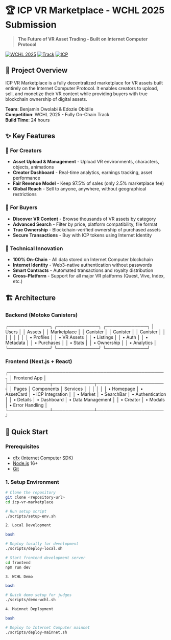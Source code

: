 # 🏆 ICP VR Marketplace - WCHL 2025 Submission

> **The Future of VR Asset Trading - Built on Internet Computer Protocol**

[![WCHL 2025](https://img.shields.io/badge/WCHL-2025-blue.svg)](https://wchl.xyz)
[![Track](https://img.shields.io/badge/Track-Fully%20On--Chain-green.svg)](#)
[![ICP](https://img.shields.io/badge/Built%20on-Internet%20Computer-orange.svg)](https://internetcomputer.org)

## 🎯 Project Overview

ICP VR Marketplace is a fully decentralized marketplace for VR assets built entirely on the Internet Computer Protocol. It enables creators to upload, sell, and monetize their VR content while providing buyers with true blockchain ownership of digital assets.

**Team**: Benjamin Owolabi & Edozie Obidile  
**Competition**: WCHL 2025 - Fully On-Chain Track  
**Build Time**: 24 hours  

## ✨ Key Features

### 🎨 **For Creators**
- **Asset Upload & Management** - Upload VR environments, characters, objects, animations
- **Creator Dashboard** - Real-time analytics, earnings tracking, asset performance
- **Fair Revenue Model** - Keep 97.5% of sales (only 2.5% marketplace fee)
- **Global Reach** - Sell to anyone, anywhere, without geographical restrictions

### 🛒 **For Buyers**
- **Discover VR Content** - Browse thousands of VR assets by category
- **Advanced Search** - Filter by price, platform compatibility, file format
- **True Ownership** - Blockchain-verified ownership of purchased assets
- **Secure Transactions** - Buy with ICP tokens using Internet Identity

### 🔧 **Technical Innovation**
- **100% On-Chain** - All data stored on Internet Computer blockchain
- **Internet Identity** - Web3-native authentication without passwords
- **Smart Contracts** - Automated transactions and royalty distribution
- **Cross-Platform** - Support for all major VR platforms (Quest, Vive, Index, etc.)

## 🏗️ Architecture

### Backend (Motoko Canisters)

┌─────────────┐ ┌─────────────┐ ┌─────────────┐ │ Users │ │ Assets │ │ Marketplace │ │ Canister │ │ Canister │ │ Canister │ │ │ │ │ │ │ │ • Profiles │ │ • VR Assets │ │ • Listings │ │ • Auth │ │ • Metadata │ │ • Purchases │ │ • Stats │ │ • Ownership │ │ • Analytics │ └─────────────┘ └─────────────┘ └─────────────┘


### Frontend (Next.js + React)

┌─────────────────────────────────────────────────┐ │ Frontend App │ ├─────────────┬─────────────┬─────────────────────┤ │ Pages │ Components │ Services │ │ │ │ │ │ • Homepage │ • AssetCard │ • ICP Integration │ │ • Market │ • SearchBar │ • Authentication │ │ • Details │ • Dashboard │ • Data Management │ │ • Creator │ • Modals │ • Error Handling │ └─────────────┴─────────────┴─────────────────────┘


## 🚀 Quick Start

### Prerequisites
- [dfx](https://internetcomputer.org/docs/current/developer-docs/setup/install/) (Internet Computer SDK)
- [Node.js](https://nodejs.org/) 16+
- [Git](https://git-scm.com/)

### 1. Setup Environment
```bash
# Clone the repository
git clone <repository-url>
cd icp-vr-marketplace

# Run setup script
./scripts/setup-env.sh

2. Local Development

bash

# Deploy locally for development
./scripts/deploy-local.sh

# Start frontend development server
cd frontend
npm run dev

3. WCHL Demo

bash

# Quick demo setup for judges
./scripts/demo-wchl.sh

4. Mainnet Deployment

bash

# Deploy to Internet Computer mainnet
./scripts/deploy-mainnet.sh

